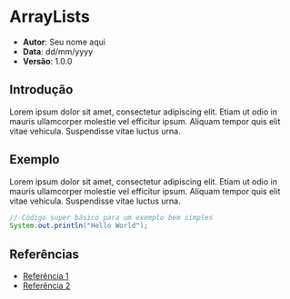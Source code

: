 # ArrayLists

- **Autor**: Seu nome aqui
- **Data**: dd/mm/yyyy
- **Versão**: 1.0.0

## Introdução

Lorem ipsum dolor sit amet, consectetur adipiscing elit. Etiam ut odio in mauris ullamcorper molestie vel efficitur ipsum. Aliquam tempor quis elit vitae vehicula. Suspendisse vitae luctus urna. 

## Exemplo

Lorem ipsum dolor sit amet, consectetur adipiscing elit. Etiam ut odio in mauris ullamcorper molestie vel efficitur ipsum. Aliquam tempor quis elit vitae vehicula. Suspendisse vitae luctus urna. 

```java
// Código super básico para um exemplo bem simples
System.out.println("Hello World");
```

## Referências

- [Referência 1](html://www.example.com)
- [Referência 2](html://www.example.com)